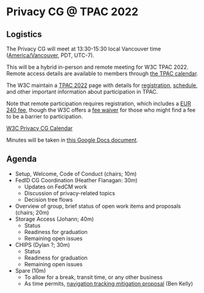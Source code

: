 # Privacy CG @ TPAC 2022

## Logistics

The Privacy CG will meet at 13:30-15:30 local Vancouver time ([America/Vancouver](https://www.timeanddate.com/worldclock/canada/vancouver), PDT, UTC-7).

This will be a hybrid in-person and remote meeting for W3C TPAC 2022.  Remote access details are available to members through [the TPAC calendar](https://www.w3.org/events/meetings/5c485220-8b07-4574-83d8-47a55b50ed1d).

The W3C maintain a [TPAC 2022](https://www.w3.org/2022/09/TPAC/) page with details for [registration](https://www.w3.org/register/tpac2022), [schedule](https://www.w3.org/calendar/tpac2022/), and other important information about participation in TPAC.

Note that remote participation requires registration, which includes a [EUR 240 fee](https://www.w3.org/2022/09/TPAC/registration.html#fees), though the W3C offers a [fee waiver](https://www.w3.org/2022/09/TPAC/registration.html#waiver) for those who might find a fee to be a barrier to participation.

[W3C Privacy CG Calendar](https://www.w3.org/groups/cg/privacycg/calendar)

Minutes will be taken in [this Google Docs document](https://docs.google.com/document/d/1DZEhS1UHJ1PKxt5ZwKmn5LZ4bo10UFyNXeLp2dUuzRM/edit#).

## Agenda

* Setup, Welcome, Code of Conduct (chairs; 10m)
* FedID CG Coordination (Heather Flanagan: 30m)
  * Updates on FedCM work
  * Discussion of privacy-related topics
  * Decision tree flows
* Overview of group, brief status of open work items and proposals (chairs; 20m)
* Storage Access (Johann; 40m)
  * Status
  * Readiness for graduation
  * Remaining open issues
* CHIPS (Dylan ?; 30m)
  * Status
  * Readiness for graduation
  * Remaining open issues
* Spare (10m)
  * To allow for a break, transit time, or any other business
  * As time permits, [navigation tracking mitigation proposal](https://github.com/wanderview/bounce-tracking-mitigations/blob/main/explainer.md) (Ben Kelly)
